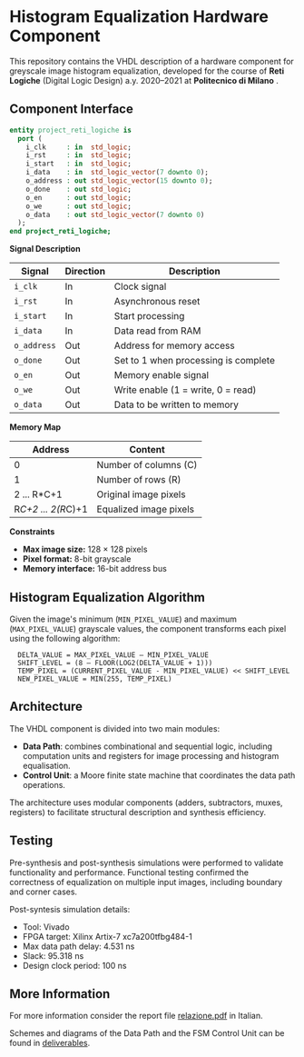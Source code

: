 # Histogram Equalization Hardware Component

This repository contains the VHDL description of a hardware component for greyscale image histogram equalization, developed for the course of **Reti Logiche** (Digital Logic Design) a.y. 2020–2021 at **Politecnico di Milano** .


## Component Interface

```vhdl
entity project_reti_logiche is
  port (
    i_clk     : in  std_logic;
    i_rst     : in  std_logic;
    i_start   : in  std_logic;
    i_data    : in  std_logic_vector(7 downto 0);
    o_address : out std_logic_vector(15 downto 0);
    o_done    : out std_logic;
    o_en      : out std_logic;
    o_we      : out std_logic;
    o_data    : out std_logic_vector(7 downto 0)
  );
end project_reti_logiche;
```

**Signal Description**

| Signal      | Direction | Description                          |
| ----------- | --------- | ------------------------------------ |
| `i_clk`     | In        | Clock signal                         |
| `i_rst`     | In        | Asynchronous reset                   |
| `i_start`   | In        | Start processing                     |
| `i_data`    | In        | Data read from RAM                   |
| `o_address` | Out       | Address for memory access            |
| `o_done`    | Out       | Set to 1 when processing is complete |
| `o_en`      | Out       | Memory enable signal                 |
| `o_we`      | Out       | Write enable (1 = write, 0 = read)   |
| `o_data`    | Out       | Data to be written to memory         |

**Memory Map**

  Address | Content
----------|-----------------------------
0         | Number of columns (C)
1         | Number of rows (R)
2 ... R*C+1    | Original image pixels
R*C+2 ... 2(R*C)+1  | Equalized image pixels

**Constraints**

- **Max image size:** 128 × 128 pixels
- **Pixel format:** 8-bit grayscale
- **Memory interface:** 16-bit address bus


## Histogram Equalization Algorithm

Given the image's minimum (`MIN_PIXEL_VALUE`) and maximum (`MAX_PIXEL_VALUE`) grayscale values, the component transforms each pixel using the following algorithm:

```mathematics
  DELTA_VALUE = MAX_PIXEL_VALUE – MIN_PIXEL_VALUE
  SHIFT_LEVEL = (8 – FLOOR(LOG2(DELTA_VALUE + 1)))
  TEMP_PIXEL = (CURRENT_PIXEL_VALUE - MIN_PIXEL_VALUE) << SHIFT_LEVEL
  NEW_PIXEL_VALUE = MIN(255, TEMP_PIXEL)
```

## Architecture
The VHDL component is divided into two main modules:
- **Data Path**: combines combinational and sequential logic, including computation units and registers for image processing and histogram equalisation.
- **Control Unit**: a Moore finite state machine that coordinates the data path operations.

The architecture uses modular components (adders, subtractors, muxes, registers) to facilitate structural description and synthesis efficiency.


## Testing
Pre-synthesis and post-synthesis simulations were performed to validate functionality and performance.
Functional testing confirmed the correctness of equalization on multiple input images, including boundary and corner cases.

Post-syntesis simulation details:
- Tool: Vivado
- FPGA target: Xilinx Artix-7 xc7a200tfbg484-1
- Max data path delay: 4.531 ns
- Slack: 95.318 ns
- Design clock period: 100 ns


## More Information

For more information consider the report file [relazione.pdf](relazione.pdf) in Italian.

Schemes and diagrams of the Data Path and the FSM Control Unit can be found in [deliverables](deliverables).
